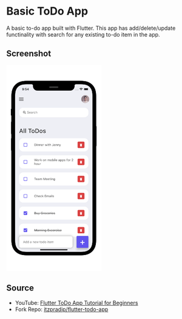 # Basic ToDo App

A basic to-do app built with Flutter. This app has add/delete/update functinality with search for any existing to-do item in the app.

## Screenshot

<img src="flutter-todo-iphone.png" width="250px"></img>

## Source
- YouTube: [Flutter ToDo App Tutorial for Beginners](https://youtu.be/K4P5DZ9TRns)
- Fork Repo: [itzpradip/flutter-todo-app](https://github.com/itzpradip/flutter-todo-app)
